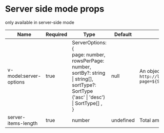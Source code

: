 # Server side mode props 

only available in server-side mode

| Name | Required | Type | Default | Description |
| -------- | ----------- | ---- | -------- | ------- |
| v-model:server-options | true | ServerOptions: <br>{<br> page: number,<br> rowsPerPage: number,<br> sortBy?: string \| string[],<br> sortType?: SortType ('asc' \| 'desc') \| SortType[] ,<br>} | null | An object which can be used as values of parameters in a pagination REST API such as:<br>`http://localhost:8080/api?page=${ServerOptions.page}&limit=${ServerOptions.rowsPerPage}&sortBy=${ServerOptions.sortBy}&sortType=${ServerOptions.sortType}`|
| server-items-length | true | number | undefined | Total amount of items available on server |